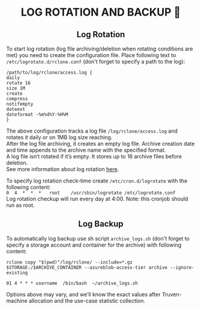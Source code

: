 # <center>LOG ROTATION AND BACKUP 🚀️
## <center>Log Rotation

To start log rotation (log file archiving/deletion when rotating conditions are met) you need to create the configuration file. Place following text to `/etc/logrotate.d/rclone.conf` (don't forget to specify a path to the log):

```
/path/to/log/rclone/access.log {
daily
rotate 16
size 1M
create
compress
notifempty
dateext
dateformat -%m%d%Y-%H%M
}
```

The above configuration tracks a log file `/log/rclone/access.log`
and rotates it daily or on 1MB log size reaching.<br>
After the log file archiving, it creates an empty log file. Archive creation date and time appends to the archive name with the specified format.<br>
A log file isn’t rotated if it’s empty.
It stores up to 16 archive files before deletion.
<br>
See more information about log rotation [here](https://linux.die.net/man/8/logrotate).

To specify log rotation check-time create `/etc/cron.d/logrotate` with the following content:<br>
`0  4  *  *  *   root    /usr/sbin/logrotate /etc/logrotate.conf` <br>
Log rotation checkup will run every day at 4:00. Note: this cronjob should run as root.

## <center> Log Backup

To automatically log backup use sh script `archive_logs.sh` (don't forget to specify a storage account and container for the archive) with following content:

`rclone copy "$(pwd)"/log/rclone/ --include=*.gz  $STORAGE:/$ARCHIVE_CONTAINER --azureblob-access-tier archive --ignore-existing`

`01 4 * * * username  /bin/bash  ~/archive_logs.sh`

Options above may vary, and we’ll know the exact values after Truven-machine allocation and the use-case statistic collection.
